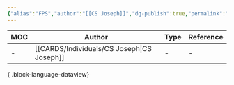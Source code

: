 ```yaml
---
{"alias":"FPS","author":"[[CS Joseph]]","dg-publish":true,"permalink":"/cards/depth-psychology-theory/frames-per-second-bandwidth/","dgPassFrontmatter":true,"noteIcon":"1","created":"2023-04-23T11:18:51.160+02:00","updated":"2023-05-02T10:47:54.024+02:00"}
---
```


| MOC | Author                                        | Type | Reference |
| --- | --------------------------------------------- | ---- | --------- |
| \-  | [[CARDS/Individuals/CS Joseph\|CS Joseph]] | \-   | \-        |

{ .block-language-dataview}